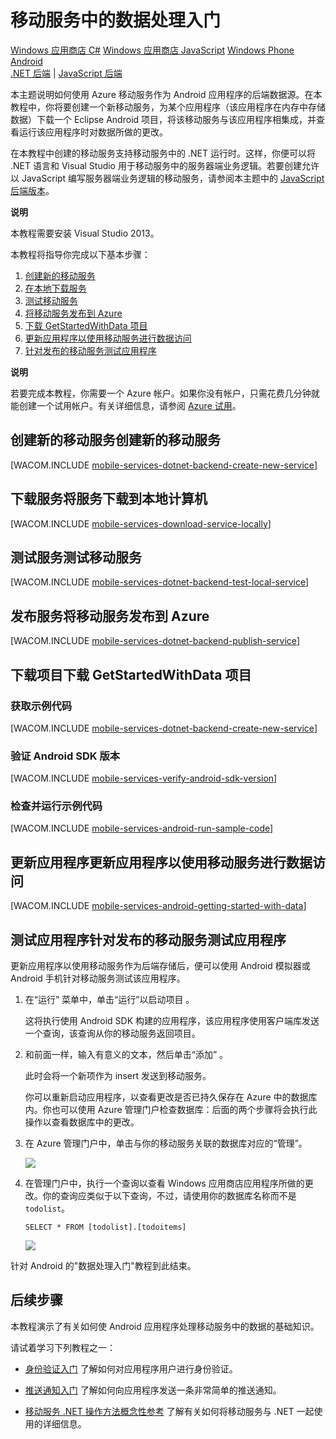 ﻿<properties linkid="develop-mobile-tutorials-dotnet-backend-get-started-with-data-android" urlDisplayName="Get Started with Data" pageTitle="Get started with data (Android) | Mobile Dev Center" metaKeywords="" description="Learn how to get started using Mobile Services to leverage data in your Android app." metaCanonical="" services="" documentationCenter="Mobile" title="Get started with data in Mobile Services" authors="ricksal" solutions="" manager="dwrede" editor="" />
<tags ms.service=""
    ms.date="02/03/2015"
    wacn.date="04/11/2015"
    />

# 移动服务中的数据处理入门

<div class="dev-center-tutorial-selector sublanding">
	<a href="/zh-cn/documentation/articles/mobile-services-dotnet-backend-windows-store-dotnet-get-started-data/" title="Windows Store C#">Windows 应用商店 C#</a>
	<a href="/zh-cn/documentation/articles/mobile-services-dotnet-backend-windows-store-javascript-get-started-data/" title="Windows Store JavaScript">Windows 应用商店 JavaScript</a>
	<a href="/zh-cn/documentation/articles/mobile-services-dotnet-backend-windows-phone-get-started-data/" title="Windows Phone">Windows Phone</a>
	<a href="/zh-cn/documentation/articles/mobile-services-dotnet-backend-android-get-started-data/" title="Android" class="current">Android</a>

</div>

<div class="dev-center-tutorial-subselector">
	<a href="/zh-cn/documentation/articles/mobile-services-dotnet-backend-android-get-started-data/" title=".NET backend" class="current">.NET 后端</a> | 
	<a href="/develop/mobile/tutorials/get-started-with-data-android/"  title="JavaScript backend">JavaScript 后端</a>
</div>

本主题说明如何使用 Azure 移动服务作为 Android 应用程序的后端数据源。在本教程中，你将要创建一个新移动服务，为某个应用程序（该应用程序在内存中存储数据）下载一个 Eclipse Android 项目，将该移动服务与该应用程序相集成，并查看运行该应用程序时对数据所做的更改。

在本教程中创建的移动服务支持移动服务中的 .NET 运行时。这样，你便可以将 .NET 语言和 Visual Studio 用于移动服务中的服务器端业务逻辑。若要创建允许以 JavaScript 编写服务器端业务逻辑的移动服务，请参阅本主题中的 [JavaScript 后端版本][]。

<div class="dev-callout"><b>说明</b>

<p>本教程需要安装 Visual Studio 2013。</p>
</div>

本教程将指导你完成以下基本步骤：

1.  [创建新的移动服务][]
2.  [在本地下载服务][]
3.  [测试移动服务][]
4.  [将移动服务发布到 Azure][]
5.  [下载 GetStartedWithData 项目][]
6.  [更新应用程序以使用移动服务进行数据访问][]
7.  [针对发布的移动服务测试应用程序][]

<div class="dev-callout"><b>说明</b>

若要完成本教程，你需要一个 Azure 帐户。如果你没有帐户，只需花费几分钟就能创建一个试用帐户。有关详细信息，请参阅 <a href="http://www.windowsazure.cn/pricing/1rmb-trial/" target="_blank">Azure 试用</a>。
</div>

<a name="create-service"></a>
## 创建新的移动服务创建新的移动服务

[WACOM.INCLUDE [mobile-services-dotnet-backend-create-new-service](../includes/mobile-services-dotnet-backend-create-new-service.md)]

<a name="download-the-service"></a>
## 下载服务将服务下载到本地计算机

[WACOM.INCLUDE [mobile-services-download-service-locally](../includes/mobile-services-download-service-locally.md)]

<a name="test-the-service"></a>
## 测试服务测试移动服务

[WACOM.INCLUDE [mobile-services-dotnet-backend-test-local-service](../includes/mobile-services-dotnet-backend-test-local-service.md)]

<a name="publish-the-service"></a>
## 发布服务将移动服务发布到 Azure

[WACOM.INCLUDE [mobile-services-dotnet-backend-publish-service](../includes/mobile-services-dotnet-backend-publish-service.md)]

<a name="download-app"></a>
## 下载项目下载 GetStartedWithData 项目

### 获取示例代码

[WACOM.INCLUDE [mobile-services-dotnet-backend-create-new-service](../includes/download-android-sample-code.md)]

### 验证 Android SDK 版本

[WACOM.INCLUDE [mobile-services-verify-android-sdk-version](../includes/mobile-services-verify-android-sdk-version.md)]

### 检查并运行示例代码

[WACOM.INCLUDE [mobile-services-android-run-sample-code](../includes/mobile-services-android-run-sample-code.md)]

<a name="update-app"></a>
## 更新应用程序更新应用程序以使用移动服务进行数据访问

[WACOM.INCLUDE [mobile-services-android-getting-started-with-data](../includes/mobile-services-android-getting-started-with-data.md)]

<a name="test-app"></a>
## 测试应用程序针对发布的移动服务测试应用程序

更新应用程序以使用移动服务作为后端存储后，便可以使用 Android 模拟器或 Android 手机针对移动服务测试该应用程序。

1.  在“运行” 菜单中，单击“运行”以启动项目 。

    这将执行使用 Android SDK 构建的应用程序，该应用程序使用客户端库发送一个查询，该查询从你的移动服务返回项目。

2.  和前面一样，输入有意义的文本，然后单击“添加” 。

    此时会将一个新项作为 insert 发送到移动服务。

    你可以重新启动应用程序，以查看更改是否已持久保存在 Azure 中的数据库内。你也可以使用 Azure 管理门户检查数据库：后面的两个步骤将会执行此操作以查看数据库中的更改。

3.  在 Azure 管理门户中，单击与你的移动服务关联的数据库对应的“管理”。

    ![][0]

4.  在管理门户中，执行一个查询以查看 Windows 应用商店应用程序所做的更改。你的查询应类似于以下查询，不过，请使用你的数据库名称而不是 `todolist`。

        SELECT * FROM [todolist].[todoitems]

    ![][2]

针对 Android 的"数据处理入门"教程到此结束。

<a name="next-steps"> </a>
## 后续步骤

本教程演示了有关如何使 Android 应用程序处理移动服务中的数据的基础知识。

请试着学习下列教程之一：

-   [身份验证入门][]
    了解如何对应用程序用户进行身份验证。

-   [推送通知入门][]
    了解如何向应用程序发送一条非常简单的推送通知。

-   [移动服务 .NET 操作方法概念性参考][]
    了解有关如何将移动服务与 .NET 一起使用的详细信息。

  [Windows 应用商店 C#]: /zh-cn/documentation/articles/mobile-services-dotnet-backend-windows-store-dotnet-get-started-data/ "Windows 应用商店 C#"
  [Windows 应用商店 JavaScript]: /zh-cn/documentation/articles/mobile-services-dotnet-backend-windows-store-javascript-get-started-data/ "Windows 应用商店 JavaScript"
  [Windows Phone]: /zh-cn/documentation/articles/mobile-services-dotnet-backend-windows-phone-get-started-data/ "Windows Phone"
  [Android]: /zh-cn/documentation/articles/mobile-services-dotnet-backend-android-get-started-data/ "Android"
  [.NET 后端]: /zh-cn/documentation/articles/mobile-services-dotnet-backend-android-get-started-data/ ".NET 后端"
  [JavaScript 后端]: /develop/mobile/tutorials/get-started-with-data-android/ "JavaScript 后端"
  [JavaScript 后端版本]: /develop/mobile/tutorials/get-started-with-data-android
  [创建新的移动服务]: #create-service
  [在本地下载服务]: #download-the-service-locally
  [测试移动服务]: #test-the-service
  [将移动服务发布到 Azure]: #publish-mobile-service
  [下载 GetStartedWithData 项目]: #download-app
  [更新应用程序以使用移动服务进行数据访问]: #update-app
  [针对发布的移动服务测试应用程序]: #test-app
  [Azure 试用]: http://www.windowsazure.cn/zh-cn/pricing/1rmb-trial/?WT.mc_id=AE564AB28&returnurl=http%3A%2F%2Fwww.windowsazure.cn%2Fzh-cn%2Fdocumentation%2Farticles%2Fmobile-services-dotnet-backend-windows-store-dotnet-get-started-data%2F
  [mobile-services-dotnet-backend-create-new-service]: ../includes/mobile-services-dotnet-backend-create-new-service.md
  [mobile-services-download-service-locally]: ../includes/mobile-services-download-service-locally.md
  [mobile-services-dotnet-backend-test-local-service]: ../includes/mobile-services-dotnet-backend-test-local-service.md
  [mobile-services-dotnet-backend-publish-service]: ../includes/mobile-services-dotnet-backend-publish-service.md
  [1]: ../includes/download-android-sample-code.md
  [mobile-services-verify-android-sdk-version]: ../includes/mobile-services-verify-android-sdk-version.md
  [mobile-services-android-run-sample-code]: ../includes/mobile-services-android-run-sample-code.md
  [mobile-services-android-getting-started-with-data]: ../includes/mobile-services-android-getting-started-with-data.md
  [0]: ./media/mobile-services-dotnet-backend-android-get-started-data/manage-sql-azure-database.png
  [2]: ./media/mobile-services-dotnet-backend-android-get-started-data/sql-azure-query.png
  [身份验证入门]: /develop/mobile/tutorials/get-started-with-users-android
  [推送通知入门]: /develop/mobile/tutorials/get-started-with-push-android
  [移动服务 .NET 操作方法概念性参考]: /zh-cn/documentation/articles/mobile-services-windows-dotnet-how-to-use-client-library
